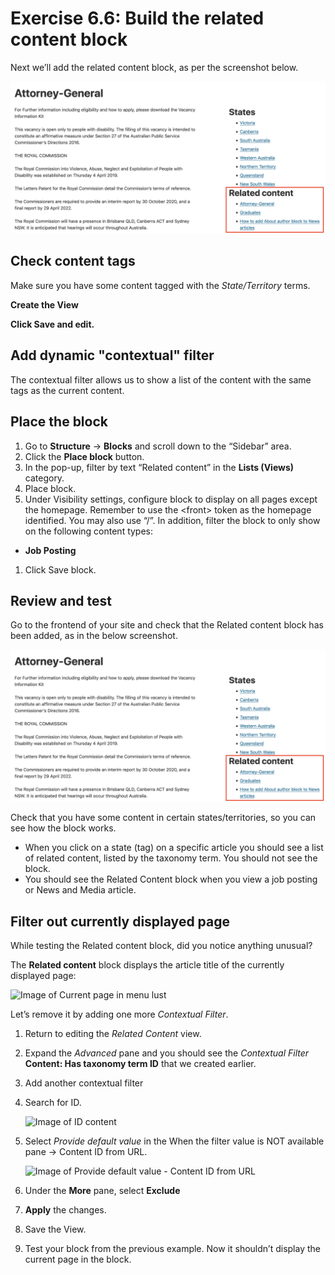 # Exercise 6.6: Build the related content block

Next we’ll add the related content block, as per the screenshot below.

![Image of Related content menu](<../.gitbook/assets/115 (1) (1) (1) (1).png>)

## Check content tags

Make sure you have some content tagged with the _State/Territory_ terms.

**Create the View**

**Click Save and edit.**

## Add dynamic "contextual" filter

The contextual filter allows us to show a list of the content with the same tags as the current content.

## Place the block

1. Go to **Structure** → **Blocks** and scroll down to the “Sidebar” area.
2. Click the **Place block** button.
3. In the pop-up, filter by text “Related content” in the **Lists (Views)** category.
4. Place block.
5. Under Visibility settings, configure block to display on all pages except the homepage. Remember to use the \<front> token as the homepage identified. You may also use “/”. In addition, filter the block to only show on the following content types:

* **Job Posting**

1. Click Save block.

## Review and test

Go to the frontend of your site and check that the Related content block has been added, as in the below screenshot.

![Image of Related content menu](<../.gitbook/assets/115 (1) (1) (1) (3).png>)

Check that you have some content in certain states/territories, so you can see how the block works.

* When you click on a state (tag) on a specific article you should see a list of related content, listed by the taxonomy term. You should not see the block.
* You should see the Related Content block when you view a job posting or News and Media article.

## Filter out currently displayed page

While testing the Related content block, did you notice anything unusual?

The **Related content** block displays the article title of the currently displayed page:

![Image of Current page in menu lust](../.gitbook/assets/124.png)

Let’s remove it by adding one more _Contextual Filter_.

1. Return to editing the _Related Content_ view.
2. Expand the _Advanced_ pane and you should see the _Contextual Filter_ **Content: Has taxonomy term ID** that we created earlier.
3. Add another contextual filter
4.  Search for ID.

    <img src="../.gitbook/assets/125.png" alt="Image of ID content" data-size="original">
5.  Select _Provide default value_ in the When the filter value is NOT available pane → Content ID from URL.

    <img src="../.gitbook/assets/126.png" alt="Image of Provide default value - Content ID from URL" data-size="original">
6. Under the **More** pane, select **Exclude**
7. **Apply** the changes.
8. Save the View.
9. Test your block from the previous example. Now it shouldn’t display the current page in the block.
